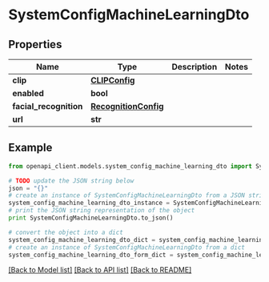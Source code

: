 # SystemConfigMachineLearningDto


## Properties
Name | Type | Description | Notes
------------ | ------------- | ------------- | -------------
**clip** | [**CLIPConfig**](CLIPConfig.md) |  | 
**enabled** | **bool** |  | 
**facial_recognition** | [**RecognitionConfig**](RecognitionConfig.md) |  | 
**url** | **str** |  | 

## Example

```python
from openapi_client.models.system_config_machine_learning_dto import SystemConfigMachineLearningDto

# TODO update the JSON string below
json = "{}"
# create an instance of SystemConfigMachineLearningDto from a JSON string
system_config_machine_learning_dto_instance = SystemConfigMachineLearningDto.from_json(json)
# print the JSON string representation of the object
print SystemConfigMachineLearningDto.to_json()

# convert the object into a dict
system_config_machine_learning_dto_dict = system_config_machine_learning_dto_instance.to_dict()
# create an instance of SystemConfigMachineLearningDto from a dict
system_config_machine_learning_dto_form_dict = system_config_machine_learning_dto.from_dict(system_config_machine_learning_dto_dict)
```
[[Back to Model list]](../README.md#documentation-for-models) [[Back to API list]](../README.md#documentation-for-api-endpoints) [[Back to README]](../README.md)


